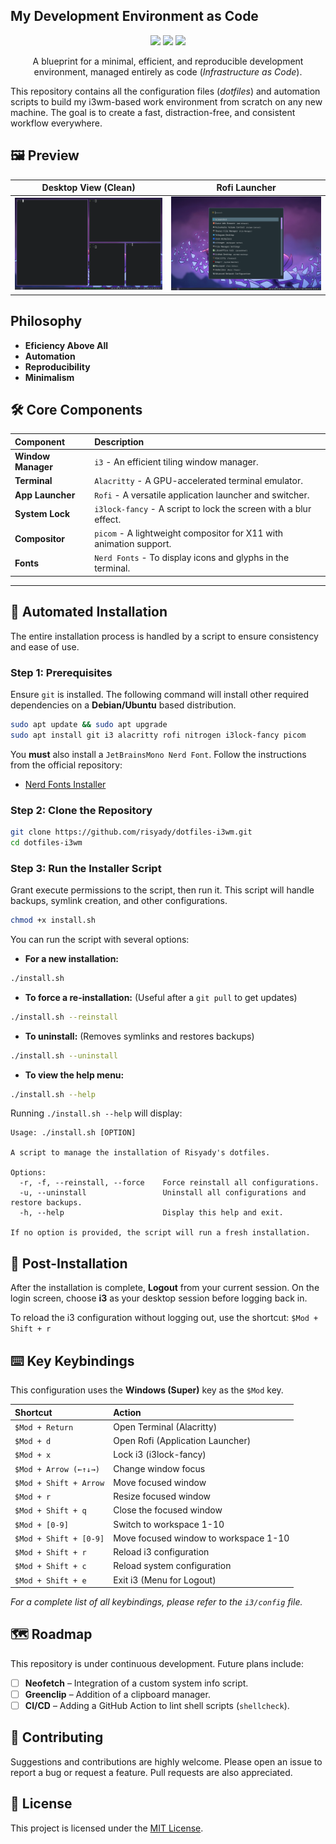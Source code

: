 ## My Development Environment as Code

<p align="center">
  <img src="https://img.shields.io/badge/OS-Linux-informational?style=for-the-badge&logo=linux&logoColor=white" />
  <img src="https://img.shields.io/badge/WM-i3-success?style=for-the-badge&logo=i3&logoColor=white" />
  <img src="https://img.shields.io/badge/License-MIT-blue?style=for-the-badge" />
</p>

<p align="center">
A blueprint for a minimal, efficient, and reproducible development environment, managed entirely as code (<i>Infrastructure as Code</i>).
</p>

This repository contains all the configuration files (*dotfiles*) and automation scripts to build my i3wm-based work environment from scratch on any new machine. The goal is to create a fast, distraction-free, and consistent workflow everywhere.

## 🖼️ Preview

| Desktop View (Clean) | Rofi Launcher |
| :----------------------: | :-------------: |
| <img src="screenshots/i3-preview.png" width="400"> | <img src="screenshots/rofi-preview.png" width="400"> |

## Philosophy

* **Eficiency Above All**
* **Automation**
* **Reproducibility**
* **Minimalism**

## 🛠️ Core Components

| Component        | Description                                       |
| :--------------- | :------------------------------------------------ |
| **Window Manager** | `i3` - An efficient tiling window manager.   |
| **Terminal** | `Alacritty` - A GPU-accelerated terminal emulator. |
| **App Launcher** | `Rofi` - A versatile application launcher and switcher. |
| **System Lock** | `i3lock-fancy` - A script to lock the screen with a blur effect. |
| **Compositor** | `picom` - A lightweight compositor for X11 with animation support. |
| **Fonts** | `Nerd Fonts` - To display icons and glyphs in the terminal. |

---

## 🚀 Automated Installation

The entire installation process is handled by a script to ensure consistency and ease of use.

### Step 1: Prerequisites

Ensure `git` is installed. The following command will install other required dependencies on a **Debian/Ubuntu** based distribution.

```bash
sudo apt update && sudo apt upgrade
sudo apt install git i3 alacritty rofi nitrogen i3lock-fancy picom
```

You **must** also install a `JetBrainsMono Nerd Font`. Follow the instructions from the official repository:
* [Nerd Fonts Installer](https://github.com/officialrajdeepsingh/nerd-fonts-installer)

### Step 2: Clone the Repository

```bash
git clone https://github.com/risyady/dotfiles-i3wm.git
cd dotfiles-i3wm
```

### Step 3: Run the Installer Script

Grant execute permissions to the script, then run it. This script will handle backups, symlink creation, and other configurations.

```bash
chmod +x install.sh
```

You can run the script with several options:

* **For a new installation:**
```bash
./install.sh
```
* **To force a re-installation:** (Useful after a `git pull` to get updates)
```bash
./install.sh --reinstall
```
* **To uninstall:** (Removes symlinks and restores backups)
```bash
./install.sh --uninstall
```
* **To view the help menu:**
```bash
./install.sh --help
```

Running `./install.sh --help` will display:
```
Usage: ./install.sh [OPTION]

A script to manage the installation of Risyady's dotfiles.

Options:
  -r, -f, --reinstall, --force    Force reinstall all configurations.
  -u, --uninstall                 Uninstall all configurations and restore backups.
  -h, --help                      Display this help and exit.

If no option is provided, the script will run a fresh installation.
```

## 🔌 Post-Installation

After the installation is complete, **Logout** from your current session. On the login screen, choose **i3** as your desktop session before logging back in.

To reload the i3 configuration without logging out, use the shortcut: `$Mod + Shift + r`

## ⌨️ Key Keybindings

This configuration uses the **Windows (Super)** key as the `$Mod` key.

| Shortcut                | Action                                  |
| :---------------------- | :-------------------------------------- |
| `$Mod + Return`         | Open Terminal (Alacritty)               |
| `$Mod + d`              | Open Rofi (Application Launcher)        |
| `$Mod + x`              | Lock i3 (i3lock-fancy)                  |
| `$Mod + Arrow (←↑↓→)`   | Change window focus                     |
| `$Mod + Shift + Arrow`  | Move focused window                     |
| `$Mod + r`              | Resize focused window                   |
| `$Mod + Shift + q`      | Close the focused window                |
| `$Mod + [0-9]`          | Switch to workspace 1-10                |
| `$Mod + Shift + [0-9]`  | Move focused window to workspace 1-10   |
| `$Mod + Shift + r`      | Reload i3 configuration                 |
| `$Mod + Shift + c`      | Reload system configuration             |
| `$Mod + Shift + e`      | Exit i3 (Menu for Logout)               |

*For a complete list of all keybindings, please refer to the `i3/config` file.*

## 🗺️ Roadmap

This repository is under continuous development. Future plans include:
* [ ] **Neofetch** – Integration of a custom system info script.
* [ ] **Greenclip** – Addition of a clipboard manager.
* [ ] **CI/CD** – Adding a GitHub Action to lint shell scripts (`shellcheck`).

## 🤝 Contributing

Suggestions and contributions are highly welcome. Please open an issue to report a bug or request a feature. Pull requests are also appreciated.

## 📜 License

This project is licensed under the [MIT License](LICENSE).